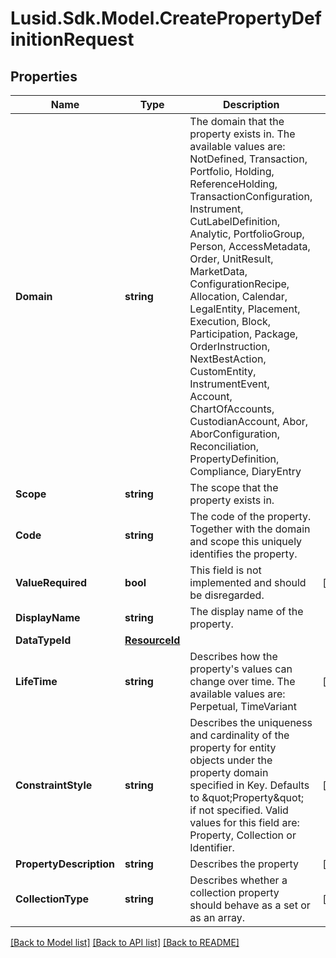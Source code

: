# Lusid.Sdk.Model.CreatePropertyDefinitionRequest

## Properties

Name | Type | Description | Notes
------------ | ------------- | ------------- | -------------
**Domain** | **string** | The domain that the property exists in. The available values are: NotDefined, Transaction, Portfolio, Holding, ReferenceHolding, TransactionConfiguration, Instrument, CutLabelDefinition, Analytic, PortfolioGroup, Person, AccessMetadata, Order, UnitResult, MarketData, ConfigurationRecipe, Allocation, Calendar, LegalEntity, Placement, Execution, Block, Participation, Package, OrderInstruction, NextBestAction, CustomEntity, InstrumentEvent, Account, ChartOfAccounts, CustodianAccount, Abor, AborConfiguration, Reconciliation, PropertyDefinition, Compliance, DiaryEntry | 
**Scope** | **string** | The scope that the property exists in. | 
**Code** | **string** | The code of the property. Together with the domain and scope this uniquely identifies the property. | 
**ValueRequired** | **bool** | This field is not implemented and should be disregarded. | [optional] 
**DisplayName** | **string** | The display name of the property. | 
**DataTypeId** | [**ResourceId**](ResourceId.md) |  | 
**LifeTime** | **string** | Describes how the property&#39;s values can change over time. The available values are: Perpetual, TimeVariant | [optional] 
**ConstraintStyle** | **string** | Describes the uniqueness and cardinality of the property for entity objects under the property domain specified in Key. Defaults to \&quot;Property\&quot; if not specified. Valid values for this field are: Property, Collection or Identifier. | [optional] 
**PropertyDescription** | **string** | Describes the property | [optional] 
**CollectionType** | **string** | Describes whether a collection property should behave as a set or as an array. | [optional] 

[[Back to Model list]](../README.md#documentation-for-models) [[Back to API list]](../README.md#documentation-for-api-endpoints) [[Back to README]](../README.md)

